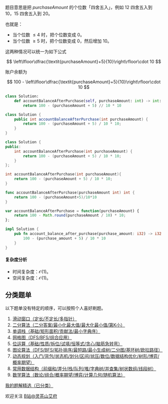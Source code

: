 题目意思是把 $\textit{purchaseAmount}$ 的个位数「四舍五入」，例如 $12$ 四舍五入到 $10$，$15$ 四舍五入到 $20$。

也就是：

- 当个位数 $\le 4$ 时，把个位数变成 $0$。
- 当个位数 $\ge 5$ 时，把个位数变成 $0$，然后增加 $10$。

这两种情况可以统一为如下公式

$$
\left\lfloor\dfrac{\textit{purchaseAmount}+5}{10}\right\rfloor\cdot 10
$$

账户余额为

$$
100 - \left\lfloor\dfrac{\textit{purchaseAmount}+5}{10}\right\rfloor\cdot 10
$$

```py [sol-Python3]
class Solution:
    def accountBalanceAfterPurchase(self, purchaseAmount: int) -> int:
        return 100 - (purchaseAmount + 5) // 10 * 10
```

```java [sol-Java]
class Solution {
    public int accountBalanceAfterPurchase(int purchaseAmount) {
        return 100 - (purchaseAmount + 5) / 10 * 10;
    }
}
```

```cpp [sol-C++]
class Solution {
public:
    int accountBalanceAfterPurchase(int purchaseAmount) {
        return 100 - (purchaseAmount + 5) / 10 * 10;
    }
};
```

```c [sol-C]
int accountBalanceAfterPurchase(int purchaseAmount){
    return 100 - (purchaseAmount + 5) / 10 * 10;
}
```

```go [sol-Go]
func accountBalanceAfterPurchase(purchaseAmount int) int {
    return 100 - (purchaseAmount+5)/10*10
}
```

```js [sol-JavaScript]
var accountBalanceAfterPurchase = function(purchaseAmount) {
    return 100 - Math.round(purchaseAmount / 10) * 10;
};
```

```rust [sol-Rust]
impl Solution {
    pub fn account_balance_after_purchase(purchase_amount: i32) -> i32 {
        100 - (purchase_amount + 5) / 10 * 10
    }
}
```

#### 复杂度分析

- 时间复杂度：$\mathcal{O}(1)$。
- 空间复杂度：$\mathcal{O}(1)$。

## 分类题单

以下题单没有特定的顺序，可以按照个人喜好刷题。

1. [滑动窗口（定长/不定长/多指针）](https://leetcode.cn/circle/discuss/0viNMK/)
2. [二分算法（二分答案/最小化最大值/最大化最小值/第K小）](https://leetcode.cn/circle/discuss/SqopEo/)
3. [单调栈（基础/矩形面积/贡献法/最小字典序）](https://leetcode.cn/circle/discuss/9oZFK9/)
4. [网格图（DFS/BFS/综合应用）](https://leetcode.cn/circle/discuss/YiXPXW/)
5. [位运算（基础/性质/拆位/试填/恒等式/贪心/脑筋急转弯）](https://leetcode.cn/circle/discuss/dHn9Vk/)
6. [图论算法（DFS/BFS/拓扑排序/最短路/最小生成树/二分图/基环树/欧拉路径）](https://leetcode.cn/circle/discuss/01LUak/)
7. [动态规划（入门/背包/状态机/划分/区间/状压/数位/数据结构优化/树形/博弈/概率期望）](https://leetcode.cn/circle/discuss/tXLS3i/)
8. [常用数据结构（前缀和/差分/栈/队列/堆/字典树/并查集/树状数组/线段树）](https://leetcode.cn/circle/discuss/mOr1u6/)
9. [数学算法（数论/组合/概率期望/博弈/计算几何/随机算法）](https://leetcode.cn/circle/discuss/IYT3ss/)

[我的题解精选（已分类）](https://github.com/EndlessCheng/codeforces-go/blob/master/leetcode/SOLUTIONS.md)

欢迎关注 [B站@灵茶山艾府](https://space.bilibili.com/206214)
